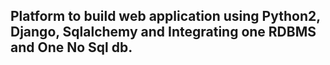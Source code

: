 Platform to build web application using Python2, Django, Sqlalchemy and
Integrating one RDBMS and One No Sql db.
-----------------------------------------------------------------------------------------
